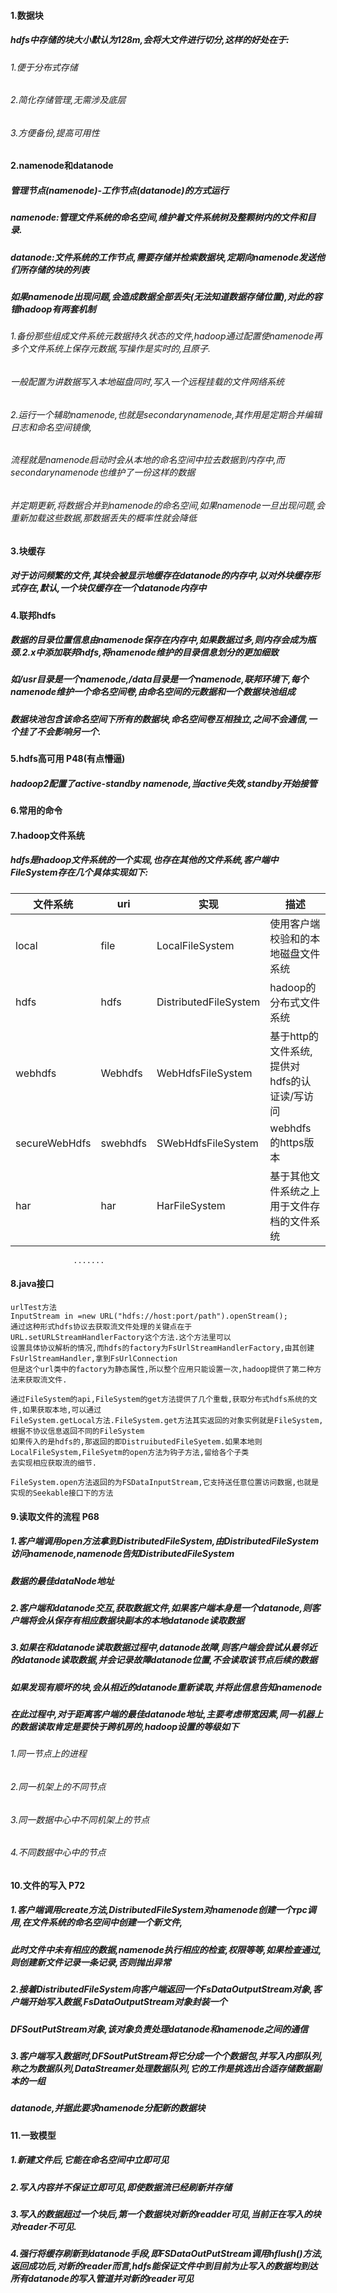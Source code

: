 #### 1.数据块
##### hdfs中存储的块大小默认为128m,会将大文件进行切分,这样的好处在于:
###### 1.便于分布式存储
###### 2.简化存储管理,无需涉及底层
###### 3.方便备份,提高可用性

#### 2.namenode和datanode
##### 管理节点(namenode)-工作节点(datanode)的方式运行
##### namenode:管理文件系统的命名空间,维护着文件系统树及整颗树内的文件和目录.
##### datanode:文件系统的工作节点,需要存储并检索数据块,定期向namenode发送他们所存储的块的列表

##### 如果namenode出现问题,会造成数据全部丢失(无法知道数据存储位置),对此的容错hadoop有两套机制
###### 1.备份那些组成文件系统元数据持久状态的文件,hadoop通过配置使namenode再多个文件系统上保存元数据,写操作是实时的,且原子.
###### 一般配置为讲数据写入本地磁盘同时,写入一个远程挂载的文件网络系统
###### 2.运行一个辅助namenode,也就是secondarynamenode,其作用是定期合并编辑日志和命名空间镜像,
###### 流程就是namenode启动时会从本地的命名空间中拉去数据到内存中,而secondarynamenode也维护了一份这样的数据
###### 并定期更新,将数据合并到namenode的命名空间,如果namenode一旦出现问题,会重新加载这些数据,那数据丢失的概率性就会降低


#### 3.块缓存
##### 对于访问频繁的文件,其块会被显示地缓存在datanode的内存中,以对外块缓存形式存在,默认,一个块仅缓存在一个datanode内存中

#### 4.联邦hdfs
##### 数据的目录位置信息由namenode保存在内存中,如果数据过多,则内存会成为瓶颈.2.x中添加联邦hdfs,将namenode维护的目录信息划分的更加细致
##### 如/usr目录是一个namenode,/data目录是一个namenode,联邦环境下,每个namenode维护一个命名空间卷,由命名空间的元数据和一个数据块池组成
##### 数据块池包含该命名空间下所有的数据块,命名空间卷互相独立,之间不会通信,一个挂了不会影响另一个.

#### 5.hdfs高可用  P48(有点懵逼)
##### hadoop2配置了active-standby namenode,当active失效,standby开始接管

#### 6.常用的命令

#### 7.hadoop文件系统
##### hdfs是hadoop文件系统的一个实现,也存在其他的文件系统,客户端中FileSystem存在几个具体实现如下:

|文件系统 | uri |  实现|描述|  
|---|---|---|---|
|local | file | LocalFileSystem |使用客户端校验和的本地磁盘文件系统|
|hdfs | hdfs | DistributedFileSystem |hadoop的分布式文件系统|
|webhdfs | Webhdfs | WebHdfsFileSystem |基于http的文件系统,提供对hdfs的认证读/写访问|
|secureWebHdfs | swebhdfs | SWebHdfsFileSystem |webhdfs的https版本|
|har | har | HarFileSystem |基于其他文件系统之上用于文件存档的文件系统|
                  .......
                  


#### 8.java接口
```
urlTest方法
InputStream in =new URL("hdfs://host:port/path").openStream();
通过这种形式hdfs协议去获取流文件处理的关键点在于URL.setURLStreamHandlerFactory这个方法.这个方法里可以
设置具体协议解析的情况,而hdfs的factory为FsUrlStreamHandlerFactory,由其创建FsUrlStreamHandler,拿到FsUrlConnection
但是这个url类中的factory为静态属性,所以整个应用只能设置一次,hadoop提供了第二种方法来获取流文件.
```

```
通过FileSystem的api,FileSystem的get方法提供了几个重载,获取分布式hdfs系统的文件,如果获取本地,可以通过
FileSystem.getLocal方法.FileSystem.get方法其实返回的对象实例就是FileSystem,根据不协议信息返回不同的FileSystem
如果传入的是hdfs的,那返回的即DistruibutedFileSyetem.如果本地则LocalFileSystem,FileSyetm的open方法为钩子方法,留给各个子类
去实现相应获取流的细节.

FileSystem.open方法返回的为FSDataInputStream,它支持送任意位置访问数据,也就是实现的Seekable接口下的方法
```

#### 9.读取文件的流程 P68
##### 1.客户端调用open方法拿到DistributedFileSystem,由DistributedFileSystem访问namenode,namenode告知DistributedFileSystem
##### 数据的最佳dataNode地址
##### 2.客户端和datanode交互,获取数据文件,如果客户端本身是一个datanode,则客户端将会从保存有相应数据块副本的本地datanode读取数据
##### 3.如果在和datanode读取数据过程中,datanode故障,则客户端会尝试从最邻近的datanode读取数据,并会记录故障datanode位置,不会读取该节点后续的数据
##### 如果发现有顺坏的块,会从相近的datanode重新读取,并将此信息告知namenode

##### 在此过程中,对于距离客户端的最佳datanode地址,主要考虑带宽因素,同一机器上的数据读取肯定是要快于跨机房的,hadoop设置的等级如下
###### 1.同一节点上的进程
###### 2.同一机架上的不同节点
###### 3.同一数据中心中不同机架上的节点
###### 4.不同数据中心中的节点


#### 10.文件的写入 P72
##### 1.客户端调用create方法,DistributedFileSystem对namenode创建一个rpc调用,在文件系统的命名空间中创建一个新文件,
##### 此时文件中未有相应的数据,namenode执行相应的检查,权限等等,如果检查通过,则创建新文件记录一条记录,否则抛出异常
##### 2.接着DistributedFileSystem向客户端返回一个FsDataOutputStream对象,客户端开始写入数据,FsDataOutputStream对象封装一个
##### DFSoutPutStream对象,该对象负责处理datanode和namenode之间的通信
##### 3.客户端写入数据时,DFSoutPutStream将它分成一个个数据包,并写入内部队列,称之为数据队列,DataStreamer处理数据队列,它的工作是挑选出合适存储数据副本的一组
##### datanode,并据此要求namenode分配新的数据块

#### 11.一致模型
##### 1.新建文件后,它能在命名空间中立即可见
##### 2.写入内容并不保证立即可见,即使数据流已经刷新并存储
##### 3.写入的数据超过一个块后,第一个数据块对新的readder可见,当前正在写入的块对reader不可见.
##### 4.强行将缓存刷新到datanode手段,即FSDataOutPutStream调用hflush()方法,返回成功后,对新的reader而言,hdfs能保证文件中到目前为止写入的数据均到达所有datanode的写入管道并对新的reader可见






